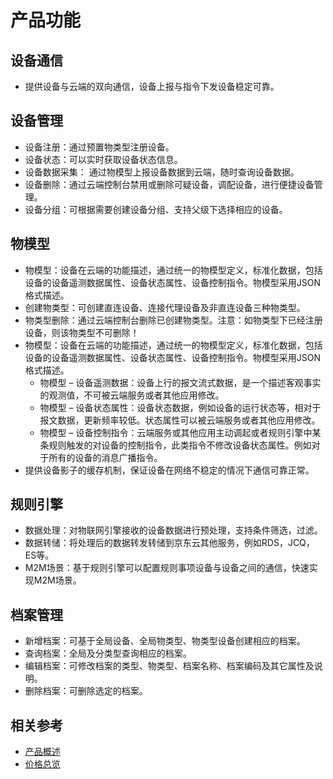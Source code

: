 # 产品功能


## 设备通信

- 提供设备与云端的双向通信，设备上报与指令下发设备稳定可靠。

## 设备管理

- 设备注册：通过预置物类型注册设备。
- 设备状态：可以实时获取设备状态信息。
- 设备数据采集： 通过物模型上报设备数据到云端，随时查询设备数据。
- 设备删除：通过云端控制台禁用或删除可疑设备，调配设备，进行便捷设备管理。
- 设备分组：可根据需要创建设备分组、支持父级下选择相应的设备。

## 物模型

- 物模型：设备在云端的功能描述，通过统一的物模型定义，标准化数据，包括设备的设备遥测数据属性、设备状态属性、设备控制指令。物模型采用JSON格式描述。
- 创建物类型：可创建直连设备、连接代理设备及非直连设备三种物类型。
- 物类型删除：通过云端控制台删除已创建物类型。注意：如物类型下已经注册设备，则该物类型不可删除！
- 物模型：设备在云端的功能描述，通过统一的物模型定义，标准化数据，包括设备的设备遥测数据属性、设备状态属性、设备控制指令。物模型采用JSON格式描述。
  - 物模型 – 设备遥测数据：设备上行的报文流式数据，是一个描述客观事实的观测值，不可被云端服务或者其他应用修改。
  - 物模型 – 设备状态属性：设备状态数据，例如设备的运行状态等，相对于报文数据，更新频率较低。状态属性可以被云端服务或者其他应用修改。
  - 物模型 – 设备控制指令：云端服务或其他应用主动调起或者规则引擎中某条规则触发的对设备的控制指令，此类指令不修改设备状态属性。例如对于所有的设备的消息广播指令。
- 提供设备影子的缓存机制，保证设备在网络不稳定的情况下通信可靠正常。

## 规则引擎

- 数据处理：对物联网引擎接收的设备数据进行预处理，支持条件筛选，过滤。
- 数据转储：将处理后的数据转发转储到京东云其他服务，例如RDS，JCQ，ES等。
- M2M场景：基于规则引擎可以配置规则事项设备与设备之间的通信，快速实现M2M场景。

## 档案管理
- 新增档案：可基于全局设备、全局物类型、物类型设备创建相应的档案。
- 查询档案：全局及分类型查询相应的档案。
- 编辑档案：可修改档案的类型、物类型、档案名称、档案编码及其它属性及说明。
- 删除档案：可删除选定的档案。

## 相关参考

- [产品概述](../Introduction/Product-Overview.md)
- [价格总览](../Pricing/Price-Overview.md)



